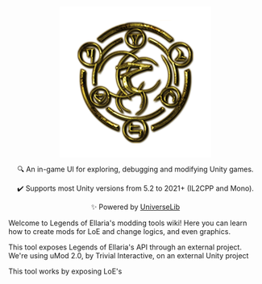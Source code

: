 <p align="center">
  <img align="center" src="Readme_Assets/Logo_Emblem_V3_Emblem_V2.png">
</p>

<p align="center">
  🔍 An in-game UI for exploring, debugging and modifying Unity games.
</p>
<p align="center">
  ✔️ Supports most Unity versions from 5.2 to 2021+ (IL2CPP and Mono).
</p>
<p align="center">
  ✨ Powered by <a href="https://github.com/sinai-dev/UniverseLib">UniverseLib</a>
</p>


Welcome to Legends of Ellaria's modding tools wiki! Here you can learn how to create mods for LoE and change logics, and even graphics.

This tool exposes Legends of Ellaria's API through an external project. We're using uMod 2.0, by Trivial Interactive, on an external Unity project

This tool works by exposing LoE's 

